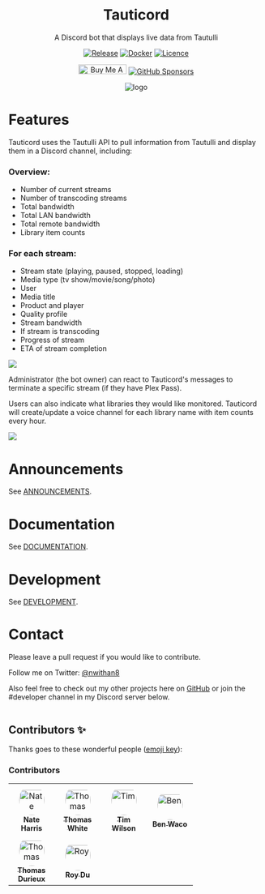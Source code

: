 <div align="center">

# Tauticord

A Discord bot that displays live data from Tautulli

[![Release](https://img.shields.io/github/v/release/nwithan8/tauticord?color=yellow&include_prereleases&label=version&style=flat-square)](https://github.com/nwithan8/tauticord/releases)
[![Docker](https://img.shields.io/docker/pulls/nwithan8/tauticord?style=flat-square)](https://hub.docker.com/r/nwithan8/tauticord)
[![Licence](https://img.shields.io/github/license/nwithan8/tauticord?style=flat-square)](https://opensource.org/licenses/GPL-3.0)

<a href="https://www.buymeacoffee.com/nwithan8" target="_blank"><img src="https://cdn.buymeacoffee.com/buttons/default-orange.png" alt="Buy Me A Coffee" height="19" width="95"></a>
[![GitHub Sponsors](https://img.shields.io/github/sponsors/nwithan8?style=flat-square)](https://github.com/sponsors/nwithan8)

<img src="https://raw.githubusercontent.com/nwithan8/tauticord/master/documentation/images/logo.png" alt="logo">

</div>

# Features

Tauticord uses the Tautulli API to pull information from Tautulli and display them in a Discord channel, including:

### Overview:

* Number of current streams
* Number of transcoding streams
* Total bandwidth
* Total LAN bandwidth
* Total remote bandwidth
* Library item counts

### For each stream:

* Stream state (playing, paused, stopped, loading)
* Media type (tv show/movie/song/photo)
* User
* Media title
* Product and player
* Quality profile
* Stream bandwidth
* If stream is transcoding
* Progress of stream
* ETA of stream completion

<img src="https://raw.githubusercontent.com/nwithan8/tauticord/master/documentation/images/embed.png">

Administrator (the bot owner) can react to Tauticord's messages to terminate a specific stream (if they have Plex Pass).

Users can also indicate what libraries they would like monitored. Tauticord will create/update a voice channel for each
library name with item counts every hour.

<img src="https://raw.githubusercontent.com/nwithan8/tauticord/master/documentation/images/libraries.png">

# Announcements

See [ANNOUNCEMENTS](documentation/ANNOUNCEMENTS.md).

# Documentation

See [DOCUMENTATION](documentation/DOCUMENTATION.md).

# Development

See [DEVELOPMENT](documentation/DEVELOPMENT.md).

# Contact

Please leave a pull request if you would like to contribute.

Follow me on Twitter: [@nwithan8](https://twitter.com/nwithan8)

Also feel free to check out my other projects here on [GitHub](https://github.com/nwithan8) or join the #developer
channel in my Discord server below.

<div align="center">
	<p>
		<a href="https://discord.gg/ygRDVE9"><img src="https://discordapp.com/api/guilds/472537215457689601/widget.png?style=banner2" alt="" /></a>
	</p>
</div>

## Contributors ✨

Thanks goes to these wonderful people ([emoji key](https://allcontributors.org/docs/en/emoji-key)):

<!-- ALL-CONTRIBUTORS-LIST:START - Do not remove or modify this section -->
<!-- prettier-ignore-start -->
<!-- markdownlint-disable -->

### Contributors

<table>
<tr>
    <td align="center" style="word-wrap: break-word; width: 75.0; height: 75.0">
        <a href=https://github.com/nwithan8>
            <img src=https://avatars.githubusercontent.com/u/17054780?v=4 width="50;"  style="border-radius:50%;align-items:center;justify-content:center;overflow:hidden;padding-top:10px" alt=Nate Harris/>
            <br />
            <sub style="font-size:14px"><b>Nate Harris</b></sub>
        </a>
    </td>
    <td align="center" style="word-wrap: break-word; width: 75.0; height: 75.0">
        <a href=https://github.com/TomW1605>
            <img src=https://avatars.githubusercontent.com/u/17092573?v=4 width="50;"  style="border-radius:50%;align-items:center;justify-content:center;overflow:hidden;padding-top:10px" alt=Thomas White/>
            <br />
            <sub style="font-size:14px"><b>Thomas White</b></sub>
        </a>
    </td>
    <td align="center" style="word-wrap: break-word; width: 75.0; height: 75.0">
        <a href=https://github.com/twilsonco>
            <img src=https://avatars.githubusercontent.com/u/7284371?v=4 width="50;"  style="border-radius:50%;align-items:center;justify-content:center;overflow:hidden;padding-top:10px" alt=Tim Wilson/>
            <br />
            <sub style="font-size:14px"><b>Tim Wilson</b></sub>
        </a>
    </td>
    <td align="center" style="word-wrap: break-word; width: 75.0; height: 75.0">
        <a href=https://github.com/benwaco>
            <img src=https://avatars.githubusercontent.com/u/127471645?v=4 width="50;"  style="border-radius:50%;align-items:center;justify-content:center;overflow:hidden;padding-top:10px" alt=Ben Waco/>
            <br />
            <sub style="font-size:14px"><b>Ben Waco</b></sub>
        </a>
    </td>
</tr>
<tr>
    <td align="center" style="word-wrap: break-word; width: 75.0; height: 75.0">
        <a href=https://github.com/tdurieux>
            <img src=https://avatars.githubusercontent.com/u/5577568?v=4 width="50;"  style="border-radius:50%;align-items:center;justify-content:center;overflow:hidden;padding-top:10px" alt=Thomas Durieux/>
            <br />
            <sub style="font-size:14px"><b>Thomas Durieux</b></sub>
        </a>
    </td>
    <td align="center" style="word-wrap: break-word; width: 75.0; height: 75.0">
        <a href=https://github.com/Yoruio>
            <img src=https://avatars.githubusercontent.com/u/38411921?v=4 width="50;"  style="border-radius:50%;align-items:center;justify-content:center;overflow:hidden;padding-top:10px" alt=Roy Du/>
            <br />
            <sub style="font-size:14px"><b>Roy Du</b></sub>
        </a>
    </td>
</tr>
</table>

<!-- markdownlint-restore -->
<!-- prettier-ignore-end -->

<!-- ALL-CONTRIBUTORS-LIST:END -->
